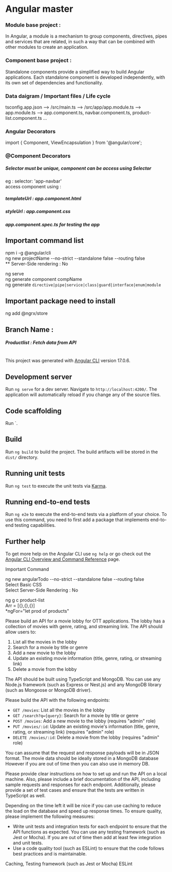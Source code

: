 # Angular master

### Module base project :
In Angular, a module is a mechanism to group components, directives, pipes and services that are related, in such a way that can be combined with other modules to create an application.

### Component base project :
Standalone components provide a simplified way to build Angular applications. Each standalone component is developed independently, with its own set of dependencies and functionality. 


### Data daigram / Important files / Life cycle
tsconfig.app.json --> /src/main.ts --> /src/app/app.module.ts --> <br />
app.module.ts --> app.component.ts, navbar.component.ts, product-list.component.ts ...<br />

### Angular Decorators 
import { Component, ViewEncapsulation } from '@angular/core'; <br />

### @Component Decorators
##### Selector must be unique, component can be access using Selector 
eg : selector: 'app-navbar' <br />
access component using : <app-navbar></app-navbar> <br />

##### templateUrl : app.component.html
##### styleUrl : app.component.css
##### app.component.spec.ts for testing the app



## Important command list
npm i -g @angular/cli <br />
ng new projectName --no-strict --standalone false --routing false <br />
** Server-Side rendering : No <br />

ng serve <br />
ng generate component compName <br />
ng generate `directive|pipe|service|class|guard|interface|enum|module` <br />


## Important package need to install
ng add @ngrx/store <br />




## Branch Name : 

##### Productlist : Fetch data from API <br />
















#
#
This project was generated with [Angular CLI](https://github.com/angular/angular-cli) version 17.0.6.

## Development server

Run `ng serve` for a dev server. Navigate to `http://localhost:4200/`. The application will automatically reload if you change any of the source files.

## Code scaffolding

Run `.

## Build

Run `ng build` to build the project. The build artifacts will be stored in the `dist/` directory.

## Running unit tests

Run `ng test` to execute the unit tests via [Karma](https://karma-runner.github.io).

## Running end-to-end tests

Run `ng e2e` to execute the end-to-end tests via a platform of your choice. To use this command, you need to first add a package that implements end-to-end testing capabilities.

## Further help

To get more help on the Angular CLI use `ng help` or go check out the [Angular CLI Overview and Command Reference](https://angular.io/cli) page.


Important Command<br />

ng new angularTodo --no-strict --standalone false --routing false<br />
Select Basic CSS<br />
Select Server-Side Rendering : No<br />

ng g c product-list<br />
Arr = [{},{},{}]<br />
*ngFor="let prod of products"<br />





Please build an API for a movie lobby for OTT applications. The lobby has a collection of movies with genre, rating, and streaming link. The API should allow users to:
1. List all the movies in the lobby
2. Search for a movie by title or genre
3. Add a new movie to the lobby
4. Update an existing movie information (title, genre, rating, or streaming link)
5. Delete a movie from the lobby




The API should be built using TypeScript and MongoDB. 
You can use any Node.js framework (such as Express or Nest.js) and any MongoDB library (such as Mongoose or MongoDB driver).

Please build the API with the following endpoints:
- `GET /movies`: List all the movies in the lobby
- `GET /search?q={query}`: Search for a movie by title or genre
- `POST /movies`: Add a new movie to the lobby (requires "admin" role)
- `PUT /movies/:id`: Update an existing movie's information (title, genre, rating, or streaming link) (requires "admin" role)
- `DELETE /movies/:id`: Delete a movie from the lobby (requires "admin" role)


You can assume that the request and response payloads will be in JSON format. 
The movie data should be ideally stored in a MongoDB database However if you are out of time then you can also use in memory DB.

Please provide clear instructions on how to set up and run the API on a local machine. 
Also, please include a brief documentation of the API, including sample requests and responses for each endpoint. 
Additionally, please provide a set of test cases and ensure that the tests are written in TypeScript as well.

Depending on the time left it will be nice if you can use caching to reduce the load on the database and speed up response times.
To ensure quality, please implement the following measures:
- Write unit tests and integration tests for each endpoint to ensure that the API functions as expected. 
You can use any testing framework (such as Jest or Mocha). If you are out of time then add at least few integration and unit tests.
- Use a code quality tool (such as ESLint) to ensure that the code follows best practices and is maintainable.


Caching, 
Testing framework (such as Jest or Mocha)
ESLint

